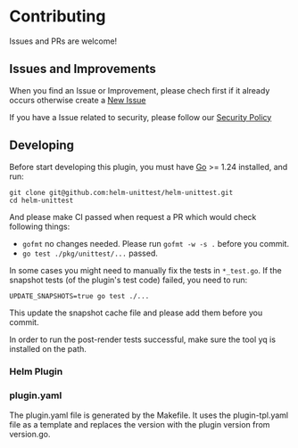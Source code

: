 # Contributing

Issues and PRs are welcome!

## Issues and Improvements

When you find an Issue or Improvement, please chech first if it already occurs
otherwise create a [New Issue](https://github.com/helm-unittest/helm-unittest/issues/new/choose)

If you have a Issue related to security, please follow our [Security Policy](./SECURITY.md)

## Developing

Before start developing this plugin, you must have [Go](https://golang.org/doc/install) >= 1.24 installed, and run:

```
git clone git@github.com:helm-unittest/helm-unittest.git
cd helm-unittest
```

And please make CI passed when request a PR which would check following things:

- `gofmt` no changes needed. Please run `gofmt -w -s .` before you commit.
- `go test ./pkg/unittest/...` passed.

In some cases you might need to manually fix the tests in `*_test.go`. If the snapshot tests (of the plugin's test code) failed, you need to run:

```
UPDATE_SNAPSHOTS=true go test ./...
```

This update the snapshot cache file and please add them before you commit.

In order to run the post-render tests successful, make sure the tool yq is installed on the path.

### Helm Plugin

### plugin.yaml

The plugin.yaml file is generated by the Makefile. It uses the plugin-tpl.yaml file as a template and replaces the version with the plugin version from version.go.
